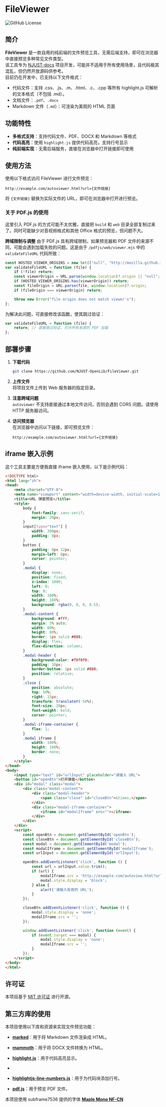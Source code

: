 # FileViewer

![GitHub License](https://img.shields.io/github/license/NJUST-OpenLib/FileViewer)


## 简介
**FileViewer** 是一款自用的纯前端的文件预览工具，无需后端支持，即可在浏览器中直接预览多种常见文件类型。  
该工具专为 [NJUST-docs](https://github.com/NJUST-OpenLib/NJUST-docs) 项目开发，可能并不适用于所有使用场景，且代码极其混乱，但仍然开放源码供参考。  
目前仍在开发中，已支持以下文件格式：

- 代码文件：支持 .css、.js、.m、.html、.c、.cpp 等所有 highlight.js 可解析的文本格式（不包括 .md）。
- 文档文件：`.pdf`、`.docx`
- Markdown 文件（`.md`）：可渲染为美观的 HTML 页面

## 功能特性
- **多格式支持**：支持代码文件、PDF、DOCX 和 Markdown 等格式
- **代码高亮**：使用 `highlight.js` 提供代码高亮，支持行号显示
- **纯前端实现**：无需后端服务，直接在浏览器中打开链接即可使用

## 使用方法
使用以下格式访问 FileViewer 进行文件预览：

```plaintext
http://example.com/autoviewer.html?url={文件链接}
```

将 `{文件链接}` 替换为实际文件的 URL，即可在浏览器中打开进行预览。

### 关于 PDF.js 的使用
这里引入 PDF.js 的方式可能不太优雅，直接把 `build` 和 `web` 目录全部复制过来了。同时可能缺少对音视频格式和其他 Office 格式的预览，但问题不大。

**跨域限制与调整**
由于 PDF.js 具有跨域限制，如果预览器和 PDF 文件的来源不同，可能会遇到加载失败的问题。这是由于 `/pdfjs/web/viewer.mjs` 中的 `validateFileURL` 代码所致：

```javascript
const HOSTED_VIEWER_ORIGINS = new Set(["null", "http://mozilla.github.io", "https://mozilla.github.io"]);
var validateFileURL = function (file) {
    if (!file) return;
    const viewerOrigin = URL.parse(window.location)?.origin || "null";
    if (HOSTED_VIEWER_ORIGINS.has(viewerOrigin)) return;
    const fileOrigin = URL.parse(file, window.location)?.origin;
    if (fileOrigin === viewerOrigin) return;

    throw new Error("file origin does not match viewer's");
};
```

为解决此问题，可直接修改该函数，使其跳过验证：

```javascript
var validateFileURL = function (file) {
    return; // 直接跳过验证，允许所有来源的 PDF 加载
};
```

## 部署步骤  

1. **下载代码**  
   ```bash
   git clone https://github.com/NJUST-OpenLib/FileViewer.git
   ```  

2. **上传文件**  
   将项目文件上传到 Web 服务器的指定目录。  

3. **注意跨域问题**  
   `autoviewer` 不支持直接通过本地文件访问，否则会遇到 CORS 问题。请使用 HTTP 服务器访问。

4. **访问预览器**  
   在浏览器中访问以下链接，即可预览文件：  
   ```plaintext
   http://example.com/autoviewer.html?url={文件链接}
   ```

## iframe 嵌入示例
这个工具主要是方便我直接 iframe 嵌入使用，以下是示例代码：

```html
<!DOCTYPE html>
<html lang="zh">
<head>
    <meta charset="UTF-8">
    <meta name="viewport" content="width=device-width, initial-scale=1.0">
    <title>URL 弹窗预览</title>
    <style>
        body {
            font-family: sans-serif;
            margin: 20px;
        }
        input[type="text"] {
            width: 300px;
            padding: 8px;
        }
        button {
            padding: 8px 12px;
            margin-left: 8px;
            cursor: pointer;
        }
        .modal {
            display: none;
            position: fixed;
            z-index: 1000;
            left: 0;
            top: 0;
            width: 100%;
            height: 100%;
            background: rgba(0, 0, 0, 0.5);
        }
        .modal-content {
            background: #fff;
            margin: 5% auto;
            width: 80%;
            height: 80%;
            border: 1px solid #888;
            display: flex;
            flex-direction: column;
        }
        .modal-header {
            background-color: #f0f0f0;
            padding: 10px;
            border-bottom: 1px solid #888;
            position: relative;
        }
        .close {
            position: absolute;
            top: 50%;
            right: 15px;
            transform: translateY(-50%);
            font-size: 20px;
            font-weight: bold;
            cursor: pointer;
        }
        .modal-iframe-container {
            flex: 1;
        }
        .modal iframe {
            width: 100%;
            height: 100%;
            border: none;
        }
    </style>
</head>
<body>
    <input type="text" id="urlInput" placeholder="请输入 URL">
    <button id="openBtn">打开弹窗</button>
    <div id="modal" class="modal">
        <div class="modal-content">
            <div class="modal-header">
                <span class="close" id="closeBtn">&times;</span>
            </div>
            <div class="modal-iframe-container">
                <iframe id="modalIframe" src=""></iframe>
            </div>
        </div>
    </div>
    <script>
        const openBtn = document.getElementById('openBtn');
        const closeBtn = document.getElementById('closeBtn');
        const modal = document.getElementById('modal');
        const modalIframe = document.getElementById('modalIframe');
        const urlInput = document.getElementById('urlInput');

        openBtn.addEventListener('click', function () {
            const url = urlInput.value.trim();
            if (url) {
                modalIframe.src = 'http://example.com/autoview.html?url=' + encodeURIComponent(url);
                modal.style.display = 'block';
            } else {
                alert('请输入有效的 URL');
            }
        });

        closeBtn.addEventListener('click', function () {
            modal.style.display = 'none';
            modalIframe.src = '';
        });

        window.addEventListener('click', function (event) {
            if (event.target === modal) {
                modal.style.display = 'none';
                modalIframe.src = '';
            }
        });
    </script>
</body>
</html>
```


## 许可证
本项目基于 [MIT 许可证](LICENSE) 进行开源。


## 第三方库的使用

本项目使用以下库和资源来实现文件预览功能：  

- **[marked](https://github.com/markedjs/marked)**：用于将 Markdown 文件渲染成 HTML。

- **[mammoth](https://github.com/mwilliamson/mammoth.js)**：用于将 DOCX 文件转换为 HTML。

- **[highlight.js](https://github.com/highlightjs/highlight.js)**：用于代码高亮显示。
- 
- **[highlightjs-line-numbers.js](https://github.com/wcoder/highlightjs-line-numbers.js)**：用于为代码块添加行号。

- **[pdf.js](https://github.com/mozilla/pdf.js)**：用于预览 PDF 文件。

本项目使用 subframe7536 提供的字体 **[Maple Mono NF-CN](https://github.com/subframe7536/maple-font)** 
